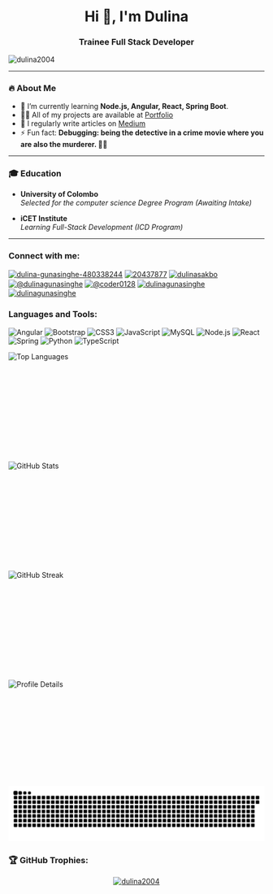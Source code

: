 <h1 align="center">Hi 👋, I'm Dulina</h1>
<h3 align="center">Trainee Full Stack Developer</h3>

<p align="left">
    <img src="https://komarev.com/ghpvc/?username=dulina2004&label=Profile%20views&color=0e75b6&style=flat" alt="dulina2004" />
</p>

---

### 🔥 About Me

-   🌱 I’m currently learning **Node.js, Angular, React, Spring Boot**.
-   👨‍💻 All of my projects are available at [Portfolio](https://dulina2004.github.io/protfolio_0.5/)
-   📝 I regularly write articles on [Medium](https://medium.com/@dulinagunasinghe)
-   ⚡ Fun fact: **Debugging: being the detective in a crime movie where you are also the murderer. 🕵️‍♂️**

---

### 🎓 Education

-   **University of Colombo**  
    _Selected for the computer science Degree Program (Awaiting Intake)_

-   **iCET Institute**  
    _Learning Full-Stack Development (ICD Program)_

---

<h3 align="left">Connect with me:</h3>
<p align="left">
<a href="https://linkedin.com/in/dulina-gunasinghe-480338244" target="blank"><img align="center" src="https://raw.githubusercontent.com/rahuldkjain/github-profile-readme-generator/master/src/images/icons/Social/linked-in-alt.svg" alt="dulina-gunasinghe-480338244" height="30" width="40" /></a>
<a href="https://stackoverflow.com/users/20437877" target="blank"><img align="center" src="https://raw.githubusercontent.com/rahuldkjain/github-profile-readme-generator/master/src/images/icons/Social/stack-overflow.svg" alt="20437877" height="30" width="40" /></a>
<a href="https://fb.com/dulinasakbo" target="blank"><img align="center" src="https://raw.githubusercontent.com/rahuldkjain/github-profile-readme-generator/master/src/images/icons/Social/facebook.svg" alt="dulinasakbo" height="30" width="40" /></a>
<a href="https://medium.com/@dulinagunasinghe" target="blank"><img align="center" src="https://raw.githubusercontent.com/rahuldkjain/github-profile-readme-generator/master/src/images/icons/Social/medium.svg" alt="@dulinagunasinghe" height="30" width="40" /></a>
<a href="https://www.youtube.com/c/@coder0128" target="blank"><img align="center" src="https://raw.githubusercontent.com/rahuldkjain/github-profile-readme-generator/master/src/images/icons/Social/youtube.svg" alt="@coder0128" height="30" width="40" /></a>
<a href="https://www.hackerrank.com/dulinagunasinghe" target="blank"><img align="center" src="https://raw.githubusercontent.com/rahuldkjain/github-profile-readme-generator/master/src/images/icons/Social/hackerrank.svg" alt="dulinagunasinghe" height="30" width="40" /></a>
<a href="https://www.leetcode.com/dulinagunasinghe" target="blank"><img align="center" src="https://raw.githubusercontent.com/rahuldkjain/github-profile-readme-generator/master/src/images/icons/Social/leet-code.svg" alt="dulinagunasinghe" height="30" width="40" /></a>
</p>

<h3 align="left">Languages and Tools:</h3>
<p align="left">
    <img src="https://img.icons8.com/color/48/000000/angularjs.png" alt="Angular" width="40" height="40"/>
    <img src="https://img.icons8.com/color/48/000000/bootstrap.png" alt="Bootstrap" width="40" height="40"/>
    <img src="https://img.icons8.com/color/48/000000/css3.png" alt="CSS3" width="40" height="40"/>
    <img src="https://img.icons8.com/color/48/000000/javascript.png" alt="JavaScript" width="40" height="40"/>
    <img src="https://img.icons8.com/color/48/000000/mysql-logo.png" alt="MySQL" width="40" height="40"/>
    <img src="https://img.icons8.com/color/48/000000/nodejs.png" alt="Node.js" width="40" height="40"/>
    <img src="https://img.icons8.com/color/48/000000/react-native.png" alt="React" width="40" height="40"/>
    <img src="https://img.icons8.com/color/48/000000/spring-logo.png" alt="Spring" width="40" height="40"/>
    <img src="https://img.icons8.com/color/48/000000/python.png" alt="Python" width="40" height="40"/>
    <img src="https://img.icons8.com/color/48/000000/typescript.png" alt="TypeScript" width="40" height="40"/>
</p>

<div style="display: grid; grid-template-columns: repeat(auto-fit, minmax(300px, 1fr)); gap: 20px; align-items: stretch;">
    <div style="min-height: 195px;">
        <img src="https://github-readme-stats.vercel.app/api/top-langs?username=dulina2004&show_icons=true&locale=en&layout=compact&theme=dark" 
             alt="Top Languages" 
             style="width: 100%; height: 195px; object-fit: contain;">
    </div>
    <div style="min-height: 195px;">
        <img src="https://github-readme-stats.vercel.app/api?username=dulina2004&show_icons=true&locale=en&theme=dark" 
             alt="GitHub Stats" 
             style="width: 100%; height: 195px; object-fit: contain;">
    </div>
    <div style="min-height: 195px;">
        <img src="https://github-readme-streak-stats.herokuapp.com/?user=dulina2004&theme=dark&fire=DD2727&ring=DD2727&currStreakLabel=FFFFFF&background=1F222E" 
             alt="GitHub Streak" 
             style="width: 100%; height: 195px; object-fit: contain;">
    </div>
    <div style="min-height: 195px;">
        <img src="http://github-profile-summary-cards.vercel.app/api/cards/profile-details?username=dulina2004&theme=material_palenight" 
             alt="Profile Details" 
             style="width: 100%; height: 195px; object-fit: contain;">
    </div>
</div>


<p align="center">
    <img src="https://github.com/dulina2004/dulina2004/blob/output/github-snake-dark.svg" alt="Snake animation" />
</p>

<h3 align="left">🏆 GitHub Trophies:</h3>
<p align="center">
    <a href="https://github.com/ryo-ma/github-profile-trophy">
        <img src="https://github-profile-trophy.vercel.app/?username=dulina2004&theme=darkhub" alt="dulina2004" />
    </a>
</p>
